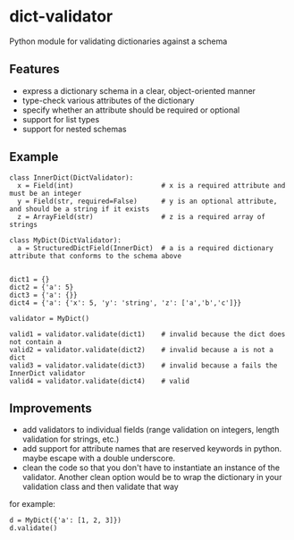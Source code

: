 dict-validator
==============

Python module for validating dictionaries against a schema

Features
---

* express a dictionary schema in a clear, object-oriented manner
* type-check various attributes of the dictionary
* specify whether an attribute should be required or optional
* support for list types
* support for nested schemas

Example
---

```
class InnerDict(DictValidator):
  x = Field(int)                      # x is a required attribute and must be an integer
  y = Field(str, required=False)      # y is an optional attribute, and should be a string if it exists
  z = ArrayField(str)                 # z is a required array of strings
  
class MyDict(DictValidator):
  a = StructuredDictField(InnerDict)  # a is a required dictionary attribute that conforms to the schema above


dict1 = {}
dict2 = {'a': 5}
dict3 = {'a': {}}
dict4 = {'a': {'x': 5, 'y': 'string', 'z': ['a','b','c']}}

validator = MyDict()

valid1 = validator.validate(dict1)    # invalid because the dict does not contain a
valid2 = validator.validate(dict2)    # invalid because a is not a dict
valid3 = validator.validate(dict3)    # invalid because a fails the InnerDict validator
valid4 = validator.validate(dict4)    # valid
```

Improvements
---

* add validators to individual fields (range validation on integers, length validation for strings, etc.)
* add support for attribute names that are reserved keywords in python.  maybe escape with a double underscore.
* clean the code so that you don't have to instantiate an instance of the validator.  Another clean option would be to wrap the dictionary in your validation class and then validate that way

for example:
```
d = MyDict({'a': [1, 2, 3]})
d.validate()
```
